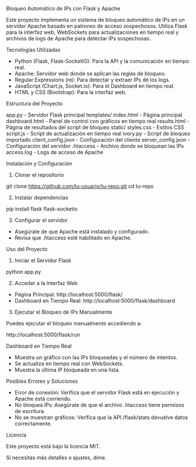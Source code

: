 Bloqueo Automático de IPs con Flask y Apache

Este proyecto implementa un sistema de bloqueo automático de IPs en un servidor Apache basado en patrones de acceso sospechosos. Utiliza Flask para la interfaz web, WebSockets para actualizaciones en tiempo real y archivos de logs de Apache para detectar IPs sospechosas.

Tecnologías Utilizadas

- Python (Flask, Flask-SocketIO): Para la API y la comunicación en tiempo real.
- Apache: Servidor web donde se aplican las reglas de bloqueo.
- Regular Expressions (re): Para detectar y extraer IPs de los logs.
- JavaScript (Chart.js, Socket.io): Para el Dashboard en tiempo real.
- HTML y CSS (Bootstrap): Para la interfaz web.

Estructura del Proyecto

app.py                - Servidor Flask principal
templates/
    index.html        - Página principal
    dashboard.html    - Panel de control con gráficos en tiempo real
    results.html      - Página de resultados del script de bloqueo
static/
    styles.css        - Estilos CSS
    script.js         - Script de actualización en tiempo real
ivory.py              - Script de bloqueo importado
client_config.json    - Configuración del cliente
server_config.json    - Configuración del servidor
.htaccess             - Archivo donde se bloquean las IPs
access.log            - Logs de acceso de Apache

Instalación y Configuración

1. Clonar el repositorio

git clone https://github.com/tu-usuario/tu-repo.git
cd tu-repo

2. Instalar dependencias

pip install flask flask-socketio

3. Configurar el servidor

- Asegúrate de que Apache está instalado y configurado.
- Revisa que .htaccess esté habilitado en Apache.

Uso del Proyecto

1. Iniciar el Servidor Flask

python app.py

2. Acceder a la Interfaz Web

- Página Principal: http://localhost:5000/flask/
- Dashboard en Tiempo Real: http://localhost:5000/flask/dashboard

3. Ejecutar el Bloqueo de IPs Manualmente

Puedes ejecutar el bloqueo manualmente accediendo a:

http://localhost:5000/flask/run

Dashboard en Tiempo Real

- Muestra un gráfico con las IPs bloqueadas y el número de intentos.
- Se actualiza en tiempo real con WebSockets.
- Muestra la última IP bloqueada en una lista.

Posibles Errores y Soluciones

- Error de conexión: Verifica que el servidor Flask está en ejecución y Apache está corriendo.
- No bloquea IPs: Asegúrate de que el archivo .htaccess tiene permisos de escritura.
- No se muestran gráficos: Verifica que la API /flask/stats devuelve datos correctamente.

Licencia

Este proyecto está bajo la licencia MIT.

Si necesitas más detalles o ajustes, dime.



